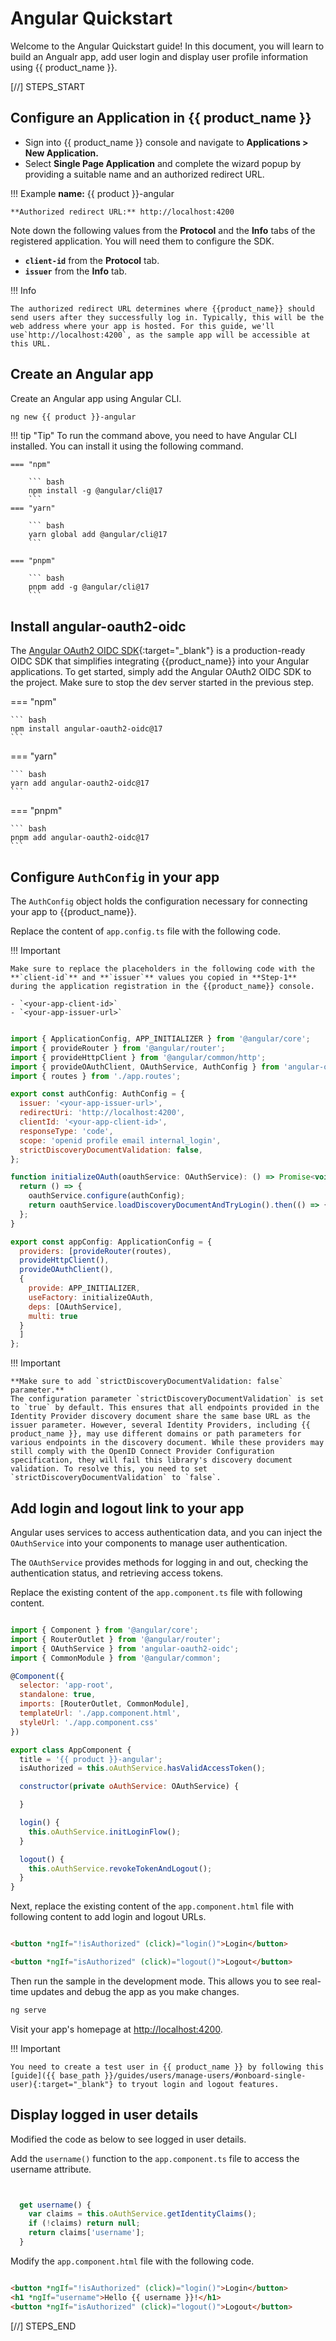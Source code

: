 # Angular Quickstart

Welcome to the Angular Quickstart guide! In this document, you will learn to build an Angualr app, add user login and display user profile information using {{ product_name }}.

[//] STEPS_START

## Configure an Application in {{ product_name }}

- Sign into {{ product_name }} console and navigate to **Applications > New Application.**
- Select **Single Page Application** and complete the wizard popup by providing a suitable name and an authorized redirect URL.

!!! Example
    **name:** {{ product }}-angular
    
    **Authorized redirect URL:** http://localhost:4200

Note down the following values from the **Protocol** and the **Info** tabs of the registered application. You will need them to configure the SDK.

- **`client-id`** from the **Protocol** tab. 
- **`issuer`** from the **Info** tab. 

!!! Info

    The authorized redirect URL determines where {{product_name}} should send users after they successfully log in. Typically, this will be the web address where your app is hosted. For this guide, we'll use`http://localhost:4200`, as the sample app will be accessible at this URL.

## Create an Angular app 

Create an Angular app using Angular CLI.

``` bash
ng new {{ product }}-angular
```

!!! tip "Tip"
    To run the command above, you need to have Angular CLI installed. You can install it using the following command.
    
    === "npm"

        ``` bash
        npm install -g @angular/cli@17
        ```
    === "yarn"

        ``` bash
        yarn global add @angular/cli@17
        ```

    === "pnpm"

        ``` bash
        pnpm add -g @angular/cli@17 
        ```

## Install angular-oauth2-oidc

The [Angular OAuth2 OIDC SDK](https://www.npmjs.com/package/angular-oauth2-oidc){:target="_blank"} is a production-ready OIDC SDK that simplifies integrating {{product_name}} into your Angular applications. To get started, simply add the Angular OAuth2 OIDC SDK to the project. Make sure to stop the dev server started in the previous step. 

=== "npm"

    ``` bash
    npm install angular-oauth2-oidc@17
    ```

=== "yarn"

    ``` bash
    yarn add angular-oauth2-oidc@17
    ```

=== "pnpm"

    ``` bash
    pnpm add angular-oauth2-oidc@17
    ```

## Configure `AuthConfig` in your app

The `AuthConfig` object holds the configuration necessary for connecting your app to {{product_name}}. 

Replace the content of `app.config.ts` file with the following code. 

!!! Important

    Make sure to replace the placeholders in the following code with the **`client-id`** and **`issuer`** values you copied in **Step-1** during the application registration in the {{product_name}} console. 

    - `<your-app-client-id>`
    - `<your-app-issuer-url>`

```javascript title="app.config.ts"

import { ApplicationConfig, APP_INITIALIZER } from '@angular/core';
import { provideRouter } from '@angular/router';
import { provideHttpClient } from '@angular/common/http';
import { provideOAuthClient, OAuthService, AuthConfig } from 'angular-oauth2-oidc';
import { routes } from './app.routes';

export const authConfig: AuthConfig = {
  issuer: '<your-app-issuer-url>',
  redirectUri: 'http://localhost:4200',
  clientId: '<your-app-client-id>',
  responseType: 'code',
  scope: 'openid profile email internal_login',
  strictDiscoveryDocumentValidation: false,
};

function initializeOAuth(oauthService: OAuthService): () => Promise<void> {
  return () => {
    oauthService.configure(authConfig);
    return oauthService.loadDiscoveryDocumentAndTryLogin().then(() => { });
  };
}

export const appConfig: ApplicationConfig = {
  providers: [provideRouter(routes),
  provideHttpClient(),
  provideOAuthClient(),
  {
    provide: APP_INITIALIZER,
    useFactory: initializeOAuth,
    deps: [OAuthService],
    multi: true
  }
  ]
};

```

!!! Important

    **Make sure to add `strictDiscoveryDocumentValidation: false` parameter.**
    The configuration parameter `strictDiscoveryDocumentValidation` is set to `true` by default. This ensures that all endpoints provided in the Identity Provider discovery document share the same base URL as the issuer parameter. However, several Identity Providers, including {{ product_name }}, may use different domains or path parameters for various endpoints in the discovery document. While these providers may still comply with the OpenID Connect Provider Configuration specification, they will fail this library's discovery document validation. To resolve this, you need to set `strictDiscoveryDocumentValidation` to `false`.

## Add login and logout link to your app

Angular uses services to access authentication data, and you can inject the `OAuthService` into your components to manage user authentication.

The `OAuthService` provides methods for logging in and out, checking the authentication status, and retrieving access tokens. 

Replace the existing content of the `app.component.ts` file with following content.

```javascript title="app.component.ts"  hl_lines="16-28"

import { Component } from '@angular/core';
import { RouterOutlet } from '@angular/router';
import { OAuthService } from 'angular-oauth2-oidc';
import { CommonModule } from '@angular/common';

@Component({
  selector: 'app-root',
  standalone: true,
  imports: [RouterOutlet, CommonModule],
  templateUrl: './app.component.html',
  styleUrl: './app.component.css'
})

export class AppComponent {
  title = '{{ product }}-angular';
  isAuthorized = this.oAuthService.hasValidAccessToken();

  constructor(private oAuthService: OAuthService) {

  }

  login() {
    this.oAuthService.initLoginFlow();
  }

  logout() {
    this.oAuthService.revokeTokenAndLogout();
  }
}

```

Next, replace the existing content of the `app.component.html` file with following content to add login and logout URLs.  

```html title="app.component.html" 

<button *ngIf="!isAuthorized" (click)="login()">Login</button>

<button *ngIf="isAuthorized" (click)="logout()">Logout</button>

```
Then run the sample in the development mode. This allows you to see real-time updates and debug the app as you make changes.

```bash
ng serve
```
Visit your app's homepage at [http://localhost:4200](http://localhost:4200).

!!! Important

    You need to create a test user in {{ product_name }} by following this [guide]({{ base_path }}/guides/users/manage-users/#onboard-single-user){:target="_blank"} to tryout login and logout features.

## Display logged in user details

Modified the code as below to see logged in user details.


Add the `username()` function to the `app.component.ts` file to access the username attribute. 

```javascript title="app.component.ts" hl_lines="3-6"


  get username() {
    var claims = this.oAuthService.getIdentityClaims();
    if (!claims) return null;
    return claims['username'];
  }


```

Modify the `app.component.html` file with the following code. 

```html title="app.component.html" hl_lines="2"

<button *ngIf="!isAuthorized" (click)="login()">Login</button>
<h1 *ngIf="username">Hello {{ username }}!</h1>
<button *ngIf="isAuthorized" (click)="logout()">Logout</button>

```

[//] STEPS_END
